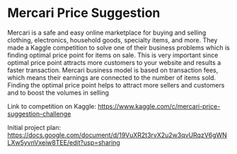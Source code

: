 # Mercari Price Suggestion

Mercari is a safe and easy online marketplace for buying and selling clothing, electronics, 
household goods, specialty items, and more. They made a Kaggle competition to solve one of their 
business problems which is finding optimal price point for items on sale. This is very important since 
optimal price point attracts more customers to your website and results a faster transaction. 
Mercari business model is based on transaction fees, which means their earnings are connected to 
the number of items sold. Finding the optimal price point helps to attract more sellers and customers 
and to boost the volumes in selling 

Link to competition on Kaggle: https://www.kaggle.com/c/mercari-price-suggestion-challenge

Initial project plan: https://docs.google.com/document/d/19VuXR2t3rvX2u2w3qvURqzV6gWNLXw5yvnVxeiw8TEE/edit?usp=sharing
